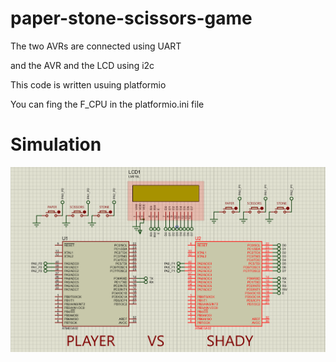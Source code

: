 # paper-stone-scissors-game
The two AVRs are connected using UART 

and the AVR and the LCD using i2c

This code is written usuing platformio

You can fing the F_CPU in the platformio.ini file

# Simulation
![Simulation](Simulation.PNG)


